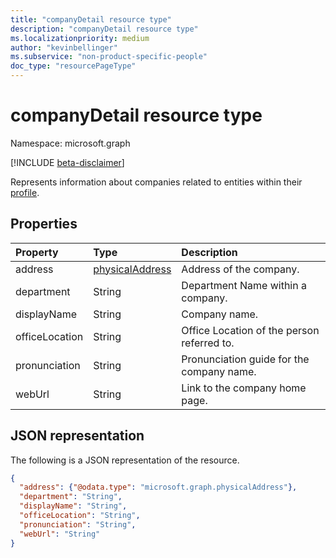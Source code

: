 ```yaml
---
title: "companyDetail resource type"
description: "companyDetail resource type"
ms.localizationpriority: medium
author: "kevinbellinger"
ms.subservice: "non-product-specific-people"
doc_type: "resourcePageType"
---
```


# companyDetail resource type

Namespace: microsoft.graph

[!INCLUDE [beta-disclaimer](../../includes/beta-disclaimer.md)]

Represents information about companies related to entities within their [profile](profile.md).

## Properties

| Property       | Type                                | Description                                 |
|:---------------|:------------------------------------|:--------------------------------------------|
|address         |[physicalAddress](physicaladdress.md)| Address of the company.                     |
|department      |String                               | Department Name within a company.           |
|displayName     |String                               | Company name.                               |
|officeLocation  |String                               | Office Location of the person referred to.  |
|pronunciation   |String                               | Pronunciation guide for the company name.   |
|webUrl          |String                               | Link to the company home page.              |

## JSON representation

The following is a JSON representation of the resource.

<!-- {
  "blockType": "resource",
  "optionalProperties": [

  ],
  "@odata.type": "microsoft.graph.companyDetail",
  "baseType": null
}-->

```json
{
  "address": {"@odata.type": "microsoft.graph.physicalAddress"},
  "department": "String",
  "displayName": "String",
  "officeLocation": "String",
  "pronunciation": "String",
  "webUrl": "String"
}
```

<!-- uuid: 16cd6b66-4b1a-43a1-adaf-3a886856ed98
2019-02-04 14:57:30 UTC -->
<!-- {
  "type": "#page.annotation",
  "description": "companyDetail resource",
  "keywords": "",
  "section": "documentation",
  "tocPath": ""
}-->

